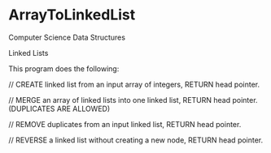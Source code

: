 # ArrayToLinkedList

Computer Science Data Structures

Linked Lists

This program does the following:

// CREATE linked list from an input array of integers, RETURN head pointer. 

// MERGE an array of linked lists into one linked list, RETURN head pointer. (DUPLICATES ARE ALLOWED) 

// REMOVE duplicates from an input linked list, RETURN head pointer. 

// REVERSE a linked list without creating a new node, RETURN head pointer.
